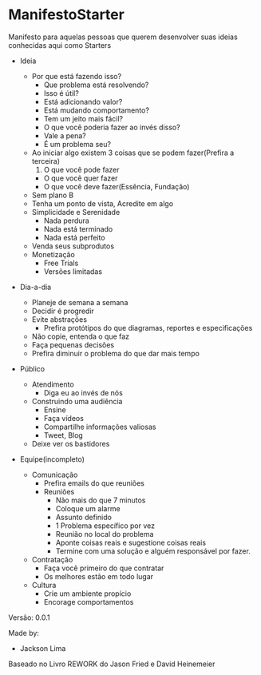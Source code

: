 # ManifestoStarter
Manifesto para aquelas pessoas que querem desenvolver suas ideias conhecidas aqui como Starters

- Ideia
  - Por que está fazendo isso?
    - Que problema está resolvendo?
    - Isso é útil?
    - Está adicionando valor?
    - Está mudando comportamento?
    - Tem um jeito mais fácil?
    - O que você poderia fazer ao invés disso?
    - Vale a pena?
    - É um problema seu?
  - Ao iniciar algo existem 3 coisas que se podem fazer(Prefira a terceira)
    1. O que você pode fazer
    - O que você quer fazer
    - O que você deve fazer(Essência, Fundação)
  - Sem plano B
  - Tenha um ponto de vista, Acredite em algo
  - Simplicidade e Serenidade
    - Nada perdura
    - Nada está terminado
    - Nada está perfeito
  - Venda seus subprodutos
  - Monetização
    - Free Trials
    - Versões limitadas

- Dia-a-dia
  - Planeje de semana a semana
  - Decidir é progredir
  - Evite abstrações
    - Prefira protótipos do que diagramas, reportes e especificações
  - Não copie, entenda o que faz
  - Faça pequenas decisões
  - Prefira diminuir o problema do que dar mais tempo

- Público
  - Atendimento
    - Diga eu ao invés de nós
  - Construindo uma audiência
    - Ensine
    - Faça vídeos
    - Compartilhe informações valiosas
    - Tweet, Blog
  - Deixe ver os bastidores

- Equipe(incompleto)

  - Comunicação
    - Prefira emails do que reuniões
    - Reuniões
      - Não mais do que 7 minutos
      - Coloque um alarme
      - Assunto definido
      - 1 Problema específico por vez
      - Reunião no local do problema
      - Aponte coisas reais e sugestione coisas reais
      - Termine com uma solução e alguém responsável por fazer.
  - Contratação
    - Faça você primeiro do que contratar
    - Os melhores estão em todo lugar
  - Cultura
    - Crie um ambiente propício
    - Encorage comportamentos


Versão: 0.0.1

Made by:
- Jackson Lima


Baseado no Livro REWORK do Jason Fried e David Heinemeier
